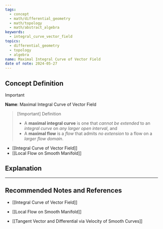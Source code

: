 ```yaml
---
tags:
  - concept
  - math/differential_geometry
  - math/topology
  - math/abstract_algebra
keywords:
  - integral_curve_vector_field
topics:
  - differential_geometry
  - topology
  - algebra
name: Maximal Integral Curve of Vector Field
date of note: 2024-05-27
---
```


## Concept Definition

>[!important]
>**Name**: Maximal Integral Curve of Vector Field

>[!important] Definition
>- A **maximal integral curve** is one that *cannot be extended* to an *integral curve* on *any larger open interval*, and 
>- A **maximal flow** is a *flow* that admits *no extension* to a flow on a *larger flow domain*.


- [[Integral Curve of Vector Field]]
- [[Local Flow on Smooth Manifold]]



## Explanation





-----------
##  Recommended Notes and References

- [[Integral Curve of Vector Field]]
- [[Local Flow on Smooth Manifold]]


- [[Tangent Vector and Differential via Velocity of Smooth Curves]]

